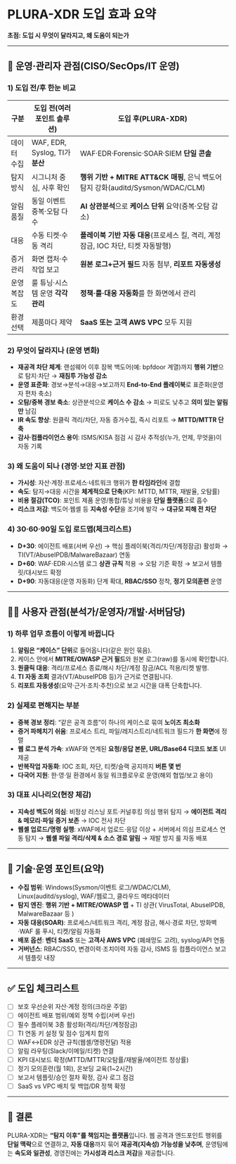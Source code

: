 # PLURA-XDR 도입 효과 요약

**초점: 도입 시 무엇이 달라지고, 왜 도움이 되는가**

---

## 🧭 운영·관리자 관점(CISO/SecOps/IT 운영)

### 1) 도입 전/후 한눈 비교

| 구분     | 도입 전(여러 포인트 솔루션)             | 도입 후(PLURA-XDR)                                                    |
| ------ | ---------------------------- | ------------------------------------------------------------------ |
| 데이터 수집 | WAF, EDR, Syslog, TI가 **분산** | WAF·EDR·Forensic·SOAR·SIEM **단일 콘솔**                               |
| 탐지 방식  | 시그니처 중심, 사후 확인               | **행위 기반 + MITRE ATT\&CK 매핑**, 은닉 백도어 탐지 강화(auditd/Sysmon/WDAC/CLM) |
| 알림 품질  | 동일 이벤트 중복·오탐 다수              | **AI 상관분석**으로 **케이스 단위** 요약(중복·오탐 감소)                              |
| 대응     | 수동 티켓·수동 격리                  | **플레이북 기반 자동 대응**(프로세스 킬, 격리, 계정 잠금, IOC 차단, 티켓 자동발행)              |
| 증거 관리  | 화면 캡처·수작업 보고                 | **원본 로그+근거 필드** 자동 첨부, **리포트 자동생성**                                |
| 운영 복잡도 | 룰 튜닝·시스템 운영 **각각 관리**        | **정책·룰·대응 자동화**를 한 화면에서 관리                                         |
| 환경 선택  | 제품마다 제약                      | **SaaS 또는 고객 AWS VPC** 모두 지원                                       |

### 2) 무엇이 달라지나 (운영 변화)

* **재공격 차단 체계**: 랜섬웨어 이후 잠복 백도어(예: bpfdoor 계열)까지 **행위 기반**으로 탐지·차단 → **재침투 가능성 감소**
* **운영 표준화**: 경보→분석→대응→보고까지 **End-to-End 플레이북**로 표준화(운영자 편차 축소)
* **오탐/중복 경보 축소**: 상관분석으로 **케이스 수 감소** → 피로도 낮추고 **의미 있는 알림만** 남김
* **IR 속도 향상**: 원클릭 격리/차단, 자동 증거수집, 즉시 리포트 → **MTTD/MTTR 단축**
* **감사·컴플라이언스 용이**: ISMS/KISA 점검 시 감사 추적성(누가, 언제, 무엇을)이 자동 기록

### 3) 왜 도움이 되나 (경영·보안 지표 관점)

* **가시성**: 자산·계정·프로세스·네트워크 행위가 **한 타임라인**에 결합
* **속도**: 탐지→대응 시간을 **체계적으로 단축**(KPI: MTTD, MTTR, 재발율, 오탐률)
* **비용 절감(TCO)**: 포인트 제품 운영/통합/튜닝 비용을 **단일 플랫폼**으로 흡수
* **리스크 저감**: 백도어·웹셸 등 **지속성 수단**을 조기에 발각 → **대규모 피해 전 차단**

### 4) 30·60·90일 도입 로드맵(체크리스트)

* **D+30**: 에이전트 배포(서버 우선) → 핵심 플레이북(격리/차단/계정잠금) 활성화 → TI(VT/AbuseIPDB/MalwareBazaar) 연동
* **D+60**: WAF·EDR·시스템 로그 **상관 규칙** 적용 → 오탐 기준 확정 → 보고서 템플릿/대시보드 확정
* **D+90**: 자동대응(운영 자동화) 단계 확대, **RBAC/SSO** 정착, **정기 모의훈련** 운영

---

## 🧑‍💻 사용자 관점(분석가/운영자/개발·서버담당)

### 1) 하루 업무 흐름이 이렇게 바뀝니다

1. **알림은 “케이스” 단위**로 들어옵니다(같은 원인 묶음).
2. 케이스 안에서 **MITRE/OWASP 근거 필드**와 원본 로그(raw)를 동시에 확인합니다.
3. **원클릭 대응**: 격리/프로세스 종료/해시 차단/계정 잠금/ACL 적용/티켓 발행.
4. **TI 자동 조회** 결과(VT/AbuseIPDB 등)가 근거로 연결됩니다.
5. **리포트 자동생성**(요약·근거·조치·추천)으로 보고 시간을 대폭 단축합니다.

### 2) 실제로 편해지는 부분

* **중복 경보 정리**: “같은 공격 흐름”이 하나의 케이스로 묶여 **노이즈 최소화**
* **증거 파헤치기 쉬움**: 프로세스 트리, 파일/레지스트리/네트워크 필드가 **한 화면**에 정렬
* **웹 로그 분석 가속**: xWAF와 연계된 **요청/응답 본문, URL/Base64 디코드 보조** UI 제공
* **반복작업 자동화**: IOC 조회, 차단, 티켓/슬랙 공지까지 **버튼 몇 번**
* **다국어 지원**: 한·영·일 환경에서 동일 워크플로우로 운영(해외 협업/보고 용이)

### 3) 대표 시나리오(현장 체감)

* **지속성 백도어 의심**: 비정상 리스닝 포트·커널후킹 의심 행위 탐지 → **에이전트 격리 & 메모리·파일 증거 보존** → IOC 전사 차단
* **웹셸 업로드/명령 실행**: xWAF에서 업로드·응답 이상 + 서버에서 의심 프로세스 연동 탐지 → **웹셸 파일 격리/삭제 & 소스 경로 알림** → 재발 방지 룰 자동 배포

---

## 🔧 기술·운영 포인트(요약)

* **수집 범위**: Windows(Sysmon/이벤트 로그/WDAC/CLM), Linux(auditd/syslog), WAF/웹로그, 클라우드 메타데이터
* **탐지 엔진**: **행위 기반 + MITRE/OWASP 맵** + TI 상관( VirusTotal, AbuseIPDB, MalwareBazaar 등 )
* **자동 대응(SOAR)**: 프로세스/네트워크 격리, 계정 잠금, 해시·경로 차단, 방화벽·WAF 룰 푸시, 티켓/알림 자동화
* **배포 옵션**: **벤더 SaaS** 또는 **고객사 AWS VPC** (폐쇄망도 고려), syslog/API 연동
* **거버넌스**: RBAC/SSO, 변경이력·조치이력 자동 감사, ISMS 등 컴플라이언스 보고서 템플릿 내장

---

## ✅ 도입 체크리스트

* [ ] 보호 우선순위 자산·계정 정의(크라운 주얼)
* [ ] 에이전트 배포 범위/예외 정책 수립(서버 우선)
* [ ] 필수 플레이북 3종 활성화(격리/차단/계정잠금)
* [ ] TI 연동 키 설정 및 점수 임계치 합의
* [ ] WAF↔EDR 상관 규칙(웹셸/명령전달) 적용
* [ ] 알림 라우팅(Slack/이메일/티켓) 연결
* [ ] KPI 대시보드 확정(MTTD/MTTR/오탐률/재발율/에이전트 정상률)
* [ ] 정기 모의훈련(월 1회), 온보딩 교육(1\~2시간)
* [ ] 보고서 템플릿/승인 절차 확정, 감사 로그 점검
* [ ] SaaS vs VPC 배치 및 백업/DR 정책 확정

---

## 🎯 결론

PLURA-XDR는 **“탐지 이후”를 책임지는 플랫폼**입니다.
웹 공격과 엔드포인트 행위를 **단일 맥락**으로 연결하고, **자동 대응**까지 묶어 **재공격(지속성) 가능성을 낮추며**, 운영팀에는 **속도와 일관성**, 경영진에는 **가시성과 리스크 저감**을 제공합니다.

